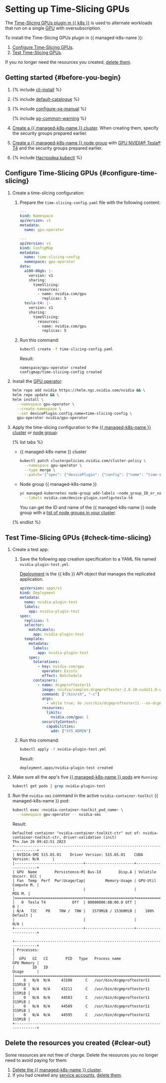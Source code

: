# Setting up Time-Slicing GPUs


The [Time-Slicing GPUs plugin in {{ k8s }}](https://docs.nvidia.com/datacenter/cloud-native/gpu-operator/gpu-sharing.html) is used to alternate workloads that run on a single [GPU](../../compute/concepts/gpus.md) with oversubscription.

To install the Time-Slicing GPUs plugin in {{ managed-k8s-name }}:

1. [Configure Time-Slicing GPUs](#configure-time-slicing).
1. [Test Time-Slicing GPUs](#check-time-slicing).

If you no longer need the resources you created, [delete them](#clear-out).

## Getting started {#before-you-begin}

1. {% include [cli-install](../../_includes/cli-install.md) %}

1. {% include [default-catalogue](../../_includes/default-catalogue.md) %}

1. {% include [configure-sg-manual](../../_includes/managed-kubernetes/security-groups/configure-sg-manual-lvl3.md) %}

    {% include [sg-common-warning](../../_includes/managed-kubernetes/security-groups/sg-common-warning.md) %}

1. [Create a {{ managed-k8s-name }} cluster](../operations/kubernetes-cluster/kubernetes-cluster-create.md). When creating them, specify the security groups prepared earlier.

1. [Create a {{ managed-k8s-name }} node group](../operations/node-group/node-group-create.md) with [GPU NVIDIA® Tesla® T4](../../compute/concepts/gpus.md#tesla-t4) and the security groups prepared earlier.

1. {% include [Настройка kubectl](../../_includes/managed-kubernetes/kubectl-install.md) %}

## Configure Time-Slicing GPUs {#configure-time-slicing}

1. Create a time-slicing configuration:
   1. Prepare the `time-slicing-config.yaml` file with the following content:

      ```yaml
      ---
      kind: Namespace
      apiVersion: v1
      metadata:
        name: gpu-operator

      ---
      apiVersion: v1
      kind: ConfigMap
      metadata:
        name: time-slicing-config
        namespace: gpu-operator
      data:
        a100-80gb: |-
          version: v1
          sharing:
            timeSlicing:
              resources:
              - name: nvidia.com/gpu
                replicas: 5
        tesla-t4: |-
          version: v1
          sharing:
            timeSlicing:
              resources:
              - name: nvidia.com/gpu
                replicas: 5
      ```

   1. Run this command:

      ```bash
      kubectl create -f time-slicing-config.yaml
      ```

      Result:

      ```text
      namespace/gpu-operator created
      configmap/time-slicing-config created
      ```

1. Install the [GPU operator](https://docs.nvidia.com/datacenter/cloud-native/gpu-operator/overview.html):

   ```bash
   helm repo add nvidia https://helm.ngc.nvidia.com/nvidia && \
   helm repo update && \
   helm install \
     --namespace gpu-operator \
     --create-namespace \
     --set devicePlugin.config.name=time-slicing-config \
     gpu-operator nvidia/gpu-operator
   ```

1. Apply the time-slicing configuration to the [{{ managed-k8s-name }} cluster](../concepts/index.md#kubernetes-cluster) or [node group](../concepts/index.md#node-group):

   {% list tabs %}

   - {{ managed-k8s-name }} cluster

     ```bash
     kubectl patch clusterpolicies.nvidia.com/cluster-policy \
       --namespace gpu-operator \
       --type merge \
       --patch='{"spec": {"devicePlugin": {"config": {"name": "time-slicing-config", "default": "tesla-t4"}}}}'
     ```

   - Node group {{ managed-k8s-name }}

     ```bash
     yc managed-kubernetes node-group add-labels <node_group_ID_or_name> \
       --labels nvidia.com/device-plugin.config=tesla-t4
     ```

     You can get the ID and name of the {{ managed-k8s-name }} node group with a [list of node groups in your cluster](../operations/node-group/node-group-list.md#list).

   {% endlist %}

## Test Time-Slicing GPUs {#check-time-slicing}

1. Create a test app:
   1. Save the following app creation specification to a YAML file named `nvidia-plugin-test.yml`.

      [Deployment](https://kubernetes.io/docs/concepts/workloads/controllers/deployment/) is the {{ k8s }} API object that manages the replicated application.

      ```yaml
      apiVersion: apps/v1
      kind: Deployment
      metadata:
        name: nvidia-plugin-test
        labels:
          app: nvidia-plugin-test
      spec:
        replicas: 5
        selector:
          matchLabels:
            app: nvidia-plugin-test
        template:
          metadata:
            labels:
              app: nvidia-plugin-test
          spec:
            tolerations:
              - key: nvidia.com/gpu
                operator: Exists
                effect: NoSchedule
            containers:
              - name: dcgmproftester11
                image: nvidia/samples:dcgmproftester-2.0.10-cuda11.0-ubuntu18.04
                command: ["/bin/sh", "-c"]
                args:
                  - while true; do /usr/bin/dcgmproftester11 --no-dcgm-validation -t 1004 -d 300; sleep 30; done
                resources:
                  limits:
                    nvidia.com/gpu: 1
                securityContext:
                  capabilities:
                    add: ["SYS_ADMIN"]
      ```

   1. Run this command:

      ```bash
      kubectl apply -f nvidia-plugin-test.yml
      ```

      Result:

      ```text
      deployment.apps/nvidia-plugin-test created
      ```

1. Make sure all the app's five [{{ managed-k8s-name }} pods](../concepts/index.md#pod) are `Running`:

   ```bash
   kubectl get pods | grep nvidia-plugin-test
   ```

1. Run the `nvidia-smi` command in the active `nvidia-container-toolkit` {{ managed-k8s-name }} pod:

   ```bash
   kubectl exec <nvidia-container-toolkit_pod_name> \
     --namespace gpu-operator -- nvidia-smi
   ```

   Result:

   ```text
   Defaulted container "nvidia-container-toolkit-ctr" out of: nvidia-container-toolkit-ctr, driver-validation (init)
   Thu Jan 26 09:42:51 2023
   +-----------------------------------------------------------------------------+
   | NVIDIA-SMI 515.65.01    Driver Version: 515.65.01    CUDA Version: N/A      |
   |-------------------------------+----------------------+----------------------+
   | GPU  Name        Persistence-M| Bus-Id        Disp.A | Volatile Uncorr. ECC |
   | Fan  Temp  Perf  Pwr:Usage/Cap|         Memory-Usage | GPU-Util  Compute M. |
   |                               |                      |               MIG M. |
   |===============================+======================+======================|
   |   0  Tesla T4            Off  | 00000000:8B:00.0 Off |                    0 |
   | N/A   72C    P0    70W /  70W |   1579MiB / 15360MiB |    100%      Default |
   |                               |                      |                  N/A |
   +-------------------------------+----------------------+----------------------+

   +-----------------------------------------------------------------------------+
   | Processes:                                                                  |
   |  GPU   GI   CI        PID   Type   Process name                  GPU Memory |
   |        ID   ID                                                   Usage      |
   |=============================================================================|
   |    0   N/A  N/A     43108      C   /usr/bin/dcgmproftester11         315MiB |
   |    0   N/A  N/A     43211      C   /usr/bin/dcgmproftester11         315MiB |
   |    0   N/A  N/A     44583      C   /usr/bin/dcgmproftester11         315MiB |
   |    0   N/A  N/A     44589      C   /usr/bin/dcgmproftester11         315MiB |
   |    0   N/A  N/A     44595      C   /usr/bin/dcgmproftester11         315MiB |
   +-----------------------------------------------------------------------------+
   ```

## Delete the resources you created {#clear-out}

Some resources are not free of charge. Delete the resources you no longer need to avoid paying for them:
1. [Delete the {{ managed-k8s-name }} cluster](../operations/kubernetes-cluster/kubernetes-cluster-delete.md).
1. If you had created any [service accounts](../../iam/concepts/users/service-accounts.md), [delete them](../../iam/operations/sa/delete.md).
